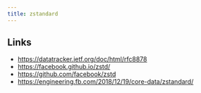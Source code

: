 ```yaml
---
title: zstandard
---
```


## Links

- https://datatracker.ietf.org/doc/html/rfc8878
- https://facebook.github.io/zstd/
- https://github.com/facebook/zstd
- https://engineering.fb.com/2018/12/19/core-data/zstandard/
